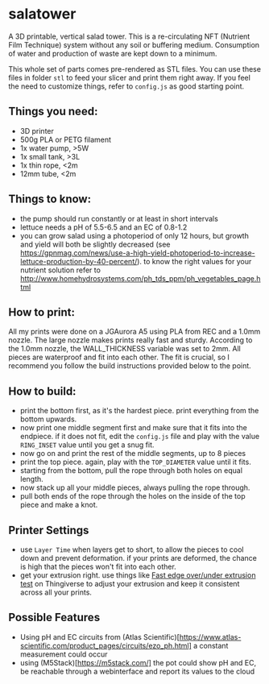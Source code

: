 # salatower
A 3D printable, vertical salad tower. This is a re-circulating NFT
(Nutrient Film Technique) system without any soil or buffering medium. Consumption
of water and production of waste are kept down to a minimum.

This whole set of parts comes pre-rendered as STL files. You can use these files
in folder `stl` to feed your slicer and print them right away. If you feel the
need to customize things, refer to `config.js` as good starting point.

## Things you need:
- 3D printer
- 500g PLA or PETG filament
- 1x water pump, >5W
- 1x small tank, >3L
- 1x thin rope, <2m
- 12mm tube, <2m

## Things to know:
- the pump should run constantly or at least in short intervals
- lettuce needs a pH of 5.5-6.5 and an EC of 0.8-1.2
- you can grow salad using a photoperiod of only 12 hours, but growth and yield
  will both be slightly decreased (see https://gpnmag.com/news/use-a-high-yield-photoperiod-to-increase-lettuce-production-by-40-percent/).
  to know the right values for your nutrient solution refer to http://www.homehydrosystems.com/ph_tds_ppm/ph_vegetables_page.html

## How to print:
All my prints were done on a JGAurora A5 using PLA from REC and a 1.0mm nozzle.
The large nozzle makes prints really fast and sturdy. According to the 1.0mm
nozzle, the WALL_THICKNESS variable was set to 2mm. All pieces are waterproof
and fit into each other. The fit is crucial, so I recommend you follow the
build instructions provided below to the point.


## How to build:
- print the bottom first, as it's the hardest piece. print everything from the
  bottom upwards.
- now print one middle segment first and make sure that it fits into the
  endpiece. if it does not fit, edit the `config.js` file and play with the
  value `RING_INSET` value until you get a snug fit.
- now go on and print the rest of the middle segments, up to 8 pieces
- print the top piece. again, play with the `TOP_DIAMETER` value until it fits.
- starting from the bottom, pull the rope through both holes on equal length.
- now stack up all your middle pieces, always pulling the rope through.
- pull both ends of the rope through the holes on the inside of the top piece
  and make a knot.

## Printer Settings
- use `Layer Time` when layers get to short, to allow the pieces to cool down
  and prevent deformation. if your prints are deformed, the chance is high that
  the pieces won't fit into each other.
- get your extrusion right. use things like [Fast edge over/under extrusion test](https://www.thingiverse.com/thing:1622868)
  on Thingiverse to adjust your extrusion and keep it consistent across all
  your prints.

## Possible Features
- Using pH and EC circuits from (Atlas Scientific)[https://www.atlas-scientific.com/product_pages/circuits/ezo_ph.html] 
  a constant measurement could occur
- using (M5Stack)[https://m5stack.com/] the pot could show pH and EC, be reachable through a webinterface 
  and report its values to the cloud
